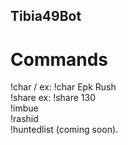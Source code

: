 ## Tibia49Bot

# Commands

<p>
    !char / ex: !char Epk Rush <br />
    !share ex: !share 130 <br />
    !imbue <br />
    !rashid <br />
    !huntedlist (coming soon).
    
</p>
